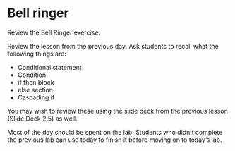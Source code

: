 # Bell ringer

Review the Bell Ringer exercise.

Review the lesson from the previous day. Ask students to recall what the following things are:
- Conditional statement
- Condition
- if then block
- else section
- Cascading if

You may wish to review these using the slide deck from the previous lesson (Slide Deck 2.5) as well.

Most of the day should be spent on the lab. Students who didn’t complete the previous lab can use today to finish it before moving on to today’s lab.

